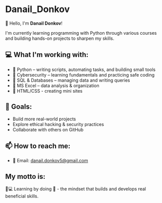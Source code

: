 # Danail_Donkov

 👋 Hello, I'm **Danail Donkov**!

I'm currently learning programming with Python through various courses and building hands-on projects to sharpen my skills.

## 💻 What I'm working with:
- 🔹 Python – writing scripts, automating tasks, and building small tools
- 🔹 Cybersecurity – learning fundamentals and practicing safe coding
- 🔹 SQL & Databases – managing data and writing queries
- 🔹 MS Excel – data analysis & organization
- 🔹 HTML/CSS - creating mini sites


## 🚀 Goals:
- Build more real-world projects
- Explore ethical hacking & security practices
- Collaborate with others on GitHub

## 📫 How to reach me:
- 📧 Email: danail.donkov5@gmail.com

## My motto is:
🧠💻 Learning by doing 🚀 - the mindset that builds and develops real beneficial skills.
